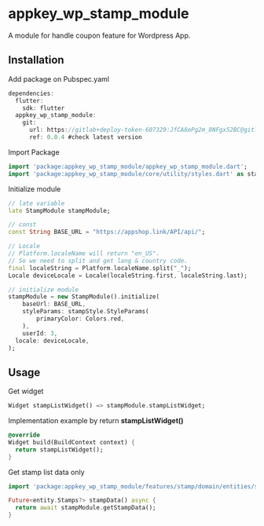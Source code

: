 # appkey_wp_stamp_module

A module for handle coupon feature for Wordpress App.

## Installation

Add package on Pubspec.yaml

```dart
dependencies:
  flutter:
    sdk: flutter
  appkey_wp_stamp_module:
    git:
      url: https://gitlab+deploy-token-607329:JfCA8ePg2m_8NFgx52BC@gitlab.com/appkey.jp/appkey-wp-stamp-module.git
      ref: 0.0.4 #check latest version
```

Import Package

```dart
import 'package:appkey_wp_stamp_module/appkey_wp_stamp_module.dart';
import 'package:appkey_wp_stamp_module/core/utility/styles.dart' as stampStyle;
```

Initialize module

```dart
// late variable
late StampModule stampModule;

// const
const String BASE_URL = "https://appshop.link/API/api/";

// Locale
// Platform.localeName will return "en_US".
// So we need to split and get lang & country code.
final localeString = Platform.localeName.split("_");
Locale deviceLocale = Locale(localeString.first, localeString.last);

// initialize module
stampModule = new StampModule().initialize(
	baseUrl: BASE_URL,
	styleParams: stampStyle.StyleParams(
		primaryColor: Colors.red,
	),
	userId: 3,
  locale: deviceLocale,
);
```

## Usage

Get widget

```dart
Widget stampListWidget() => stampModule.stampListWidget;
```

Implementation example by return **stampListWidget()**
```dart
@override
Widget build(BuildContext context) {
  return stampListWidget();
}
```

Get stamp list data only
```dart
import 'package:appkey_wp_stamp_module/features/stamp/domain/entities/stamps.dart' as entity;

Future<entity.Stamps?> stampData() async {
  return await stampModule.getStampData();
}
```
